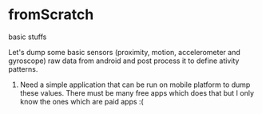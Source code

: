 # fromScratch
basic stuffs

Let's dump some basic sensors (proximity, motion, accelerometer and gyroscope) raw data from android and post process it to define ativity patterns.

1. Need a simple application that can be run on mobile platform to dump these values. There must be many free apps which does that but I only know the ones which are paid apps :(

